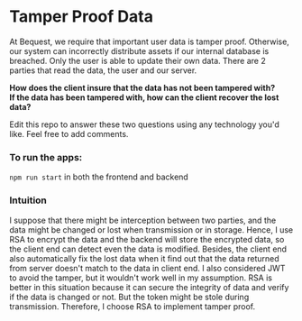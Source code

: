 # Tamper Proof Data

At Bequest, we require that important user data is tamper proof. Otherwise, our system can incorrectly distribute assets if our internal database is breached.
Only the user is able to update their own data. There are 2 parties that read the data, the user and our server.

**How does the client insure that the data has not been tampered with?**
<br />
**If the data has been tampered with, how can the client recover the lost data?**

Edit this repo to answer these two questions using any technology you'd like. Feel free to add comments.

### To run the apps:

`npm run start` in both the frontend and backend

### Intuition

I suppose that there might be interception between two parties, and the data might be changed or lost when transmission or in storage. Hence, I use RSA to encrypt the data and the backend will store the encrypted data, so the client end can detect even the data is modified. Besides, the client end also automatically fix the lost data when it find out that the data returned from server doesn't match to the data in client end. I also considered JWT to avoid the tamper, but it wouldn't work well in my assumption. RSA is better in this situation because it can secure the integrity of data and verify if the data is changed or not. But the token might be stole during transmission. Therefore, I choose RSA to implement tamper proof.
